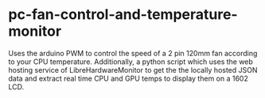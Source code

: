 # pc-fan-control-and-temperature-monitor
Uses the arduino PWM to control the speed of a 2 pin 120mm fan according to your CPU temperature. Additionally, a python script which uses the web hosting service of LibreHardwareMonitor to get the the locally hosted JSON data and extract real time CPU and GPU temps to display them on a 1602 LCD.
